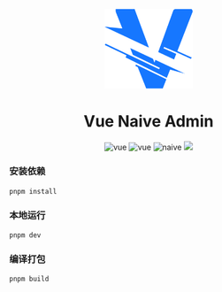 <div align="center">
	<img src="./public/favicon.svg" style="width: 160px;"/>
	<h1>Vue Naive Admin</h1>
</div>

<p align="center">
  <img src="https://img.shields.io/badge/Vue-3.3.4-brightgreen.svg" alt="vue">
  <img src="https://img.shields.io/badge/Vite-4.4.6-brightgreen.svg" alt="vue">
  <img src="https://img.shields.io/badge/Naive%20UI-2.36.0-brightgreen.svg" alt="naive">
	<img src="https://img.shields.io/badge/license-MIT-green.svg"/>
</p>

### 安装依赖

```
pnpm install
```

### 本地运行

```
pnpm dev
```

### 编译打包

```
pnpm build
```
